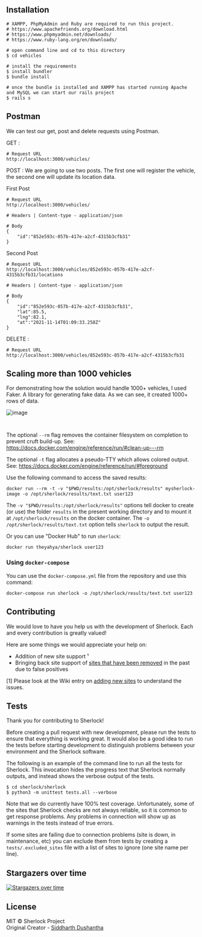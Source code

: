 ## Installation

```console
# XAMPP, PhpMyAdmin and Ruby are required to run this project.
# https://www.apachefriends.org/download.html
# https://www.phpmyadmin.net/downloads/
# https://www.ruby-lang.org/en/downloads/

# open command line and cd to this directory
$ cd vehicles

# install the requirements
$ install bundler
$ bundle install

# once the bundle is installed and XAMPP has started running Apache and MySQL we can start our rails project
$ rails s
```



## Postman

We can test our get, post and delete requests using Postman.

GET :

```
# Request URL
http://localhost:3000/vehicles/
```

POST : We are going to use two posts. The first one will register the vehicle, the second one will update its location data.

First Post
```
# Request URL
http://localhost:3000/vehicles/

# Headers | Content-type - application/json

# Body
{
    "id":"852e593c-057b-417e-a2cf-4315b3cfb31"
}
```

Second Post
```
# Request URL
http://localhost:3000/vehicles/852e593c-057b-417e-a2cf-4315b3cfb31/locations

# Headers | Content-type - application/json

# Body
{
    "id":"852e593c-057b-417e-a2cf-4315b3cfb31",
    "lat":85.5,
    "lng":82.1,
    "at":"2021-11-14T01:09:33.258Z"
}
```

DELETE :

```
# Request URL
http://localhost:3000/vehicles/852e593c-057b-417e-a2cf-4315b3cfb31
```



## Scaling more than 1000 vehicles

For demonstrating how the solution would handle 1000+ vehicles, I used Faker. A library for generating fake data. As we can see, it created 1000+ rows of data.

![image](https://user-images.githubusercontent.com/72938289/141834942-a5d9b4f7-b74b-420b-8821-0941ba23b7e3.png)





```


```

The optional ```--rm``` flag removes the container filesystem on completion to prevent cruft build-up. See: https://docs.docker.com/engine/reference/run/#clean-up---rm

The optional ```-t``` flag allocates a pseudo-TTY which allows colored output. See: https://docs.docker.com/engine/reference/run/#foreground

Use the following command to access the saved results:

```
docker run --rm -t -v "$PWD/results:/opt/sherlock/results" mysherlock-image -o /opt/sherlock/results/text.txt user123
```

The ```-v "$PWD/results:/opt/sherlock/results"``` options tell docker to create (or use) the folder `results` in the
present working directory and to mount it at `/opt/sherlock/results` on the docker container.
The `-o /opt/sherlock/results/text.txt` option tells `sherlock` to output the result.

Or you can use "Docker Hub" to run `sherlock`:
```
docker run theyahya/sherlock user123
```

### Using `docker-compose`

You can use the `docker-compose.yml` file from the repository and use this command:

```
docker-compose run sherlock -o /opt/sherlock/results/text.txt user123
```

## Contributing
We would love to have you help us with the development of Sherlock. Each and every contribution is greatly valued!

Here are some things we would appreciate your help on:
- Addition of new site support ¹
- Bringing back site support of [sites that have been removed](removed_sites.md) in the past due to false positives


[1] Please look at the Wiki entry on [adding new sites](https://github.com/sherlock-project/sherlock/wiki/Adding-Sites-To-Sherlock)
to understand the issues.

## Tests

Thank you for contributing to Sherlock!

Before creating a pull request with new development, please run the tests
to ensure that everything is working great.  It would also be a good idea to run the tests
before starting development to distinguish problems between your
environment and the Sherlock software.

The following is an example of the command line to run all the tests for
Sherlock.  This invocation hides the progress text that Sherlock normally
outputs, and instead shows the verbose output of the tests.

```
$ cd sherlock/sherlock
$ python3 -m unittest tests.all --verbose
```

Note that we do currently have 100% test coverage.  Unfortunately, some of
the sites that Sherlock checks are not always reliable, so it is common
to get response problems.  Any problems in connection will show up as
warnings in the tests instead of true errors.

If some sites are failing due to connection problems (site is down, in maintenance, etc)
you can exclude them from tests by creating a `tests/.excluded_sites` file with a
list of sites to ignore (one site name per line).

## Stargazers over time

[![Stargazers over time](https://starcharts.herokuapp.com/TheYahya/sherlock.svg)](https://starcharts.herokuapp.com/TheYahya/sherlock)

## License

MIT © Sherlock Project<br/>
Original Creator - [Siddharth Dushantha](https://github.com/sdushantha)
